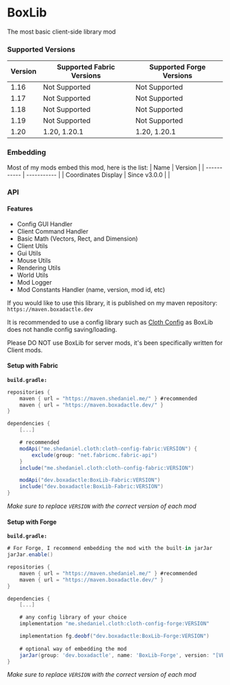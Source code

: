 # BoxLib
The most basic client-side library mod

### Supported Versions
| Version | Supported Fabric Versions| Supported Forge Versions |
| ------ | ------ | ------ |
| 1.16 | Not Supported | Not Supported |
| 1.17 | Not Supported | Not Supported |
| 1.18 | Not Supported | Not Supported |
| 1.19 | Not Supported | Not Supported |
| 1.20 | 1.20, 1.20.1 | 1.20, 1.20.1 |

### Embedding
Most of my mods embed this mod, here is the list:
| Name      | Version |
| ----------- | ----------- |
| Coordinates Display | Since v3.0.0 |       |

### API

#### Features
- Config GUI Handler
- Client Command Handler
- Basic Math (Vectors, Rect, and Dimension)
- Client Utils
- Gui Utils
- Mouse Utils
- Rendering Utils
- World Utils
- Mod Logger
- Mod Constants Handler (name, version, mod id, etc)


If you would like to use this library, it is published on my maven repository: `https://maven.boxadactle.dev`

It is recommended to use a config library such as [Cloth Config](https://modrinth.com/mod/cloth-config/versions) as BoxLib does not handle config saving/loading.

Please DO NOT use BoxLib for server mods, it's been specifically written for Client mods.

#### Setup with Fabric
**`build.gradle:`**
```gradle
repositories {
    maven { url = "https://maven.shedaniel.me/" } #recommended
    maven { url = "https://maven.boxadactle.dev/" }
}

dependencies {
    [...]

	# recommended
    modApi("me.shedaniel.cloth:cloth-config-fabric:VERSION") {
        exclude(group: "net.fabricmc.fabric-api")
    }
    include("me.shedaniel.cloth:cloth-config-fabric:VERSION")

    modApi("dev.boxadactle:BoxLib-Fabric:VERSION")
    include("dev.boxadactle:BoxLib-Fabric:VERSION")
}
```

_Make sure to replace `VERSION` with the correct version of each mod_

#### Setup with Forge
**`build.gradle:`**
```gradle
# For Forge, I recommend embedding the mod with the built-in jarJar
jarJar.enable()

repositories {
    maven { url = "https://maven.shedaniel.me/" } #recommended
    maven { url = "https://maven.boxadactle.dev/" }
}

dependencies {
    [...]

	# any config library of your choice
    implementation "me.shedaniel.cloth:cloth-config-forge:VERSION"

    implementation fg.deobf("dev.boxadactle:BoxLib-Forge:VERSION")
    
    # optional way of embedding the mod
    jarJar(group: 'dev.boxadactle', name: 'BoxLib-Forge', version: "[VERSION,)")
}
```

_Make sure to replace `VERSION` with the correct version of each mod_
